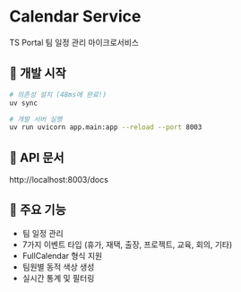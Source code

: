 # Calendar Service

TS Portal 팀 일정 관리 마이크로서비스

## 🚀 개발 시작

```bash
# 의존성 설치 (48ms에 완료!)
uv sync

# 개발 서버 실행
uv run uvicorn app.main:app --reload --port 8003
```

## 📡 API 문서
http://localhost:8003/docs

## 🎯 주요 기능
- 팀 일정 관리
- 7가지 이벤트 타입 (휴가, 재택, 출장, 프로젝트, 교육, 회의, 기타)
- FullCalendar 형식 지원
- 팀원별 동적 색상 생성
- 실시간 통계 및 필터링
